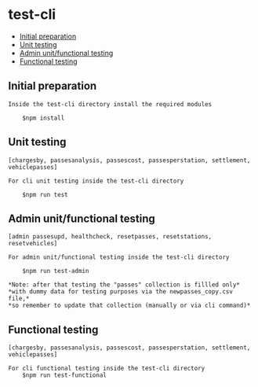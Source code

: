# test-cli

<!-- toc -->
* [Initial preparation](#initial_preparation)
* [Unit testing](#unit_testing)
* [Admin unit/functional testing](#admin)
* [Functional testing](#functional_testing)
<!-- tocstop -->

## Initial preparation
<!-- initial_preparation -->
```
Inside the test-cli directory install the required modules

    $npm install

```
<!-- initial_preparationstop -->
## Unit testing
<!-- unit_testing -->
```
[chargesby, passesanalysis, passescost, passesperstation, settlement, vehiclepasses]

For cli unit testing inside the test-cli directory 

    $npm run test

```
<!-- unit_testingstop -->

## Admin unit/functional testing
<!-- admin_testing -->
```
[admin passesupd, healthcheck, resetpasses, resetstations, resetvehicles]

For admin unit/functional testing inside the test-cli directory 

    $npm run test-admin 

*Note: after that testing the "passes" collection is fillled only* 
*with dummy data for testing purposes via the newpasses_copy.csv file,* 
*so remember to update that collection (manually or via cli command)*

```
<!-- admin_testingstop -->

## Functional testing
<!-- functional_testing -->
```
[chargesby, passesanalysis, passescost, passesperstation, settlement, vehiclepasses]

For cli functional testing inside the test-cli directory 
    $npm run test-functional

```
<!-- functional_testingstop -->